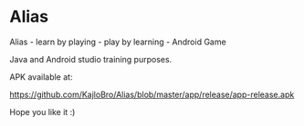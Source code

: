 # Alias
Alias - learn by playing - play by learning - Android Game

Java and Android studio training purposes.

APK available at:

https://github.com/KajloBro/Alias/blob/master/app/release/app-release.apk

Hope you like it :)
